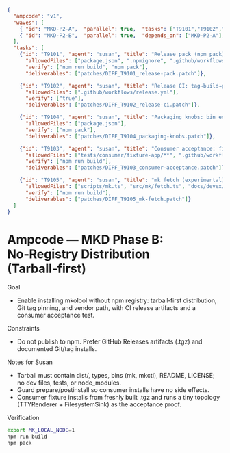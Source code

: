 ```json
{
  "ampcode": "v1",
  "waves": [
    { "id": "MKD-P2-A",  "parallel": true,  "tasks": ["T9101","T9102","T9104"] },
    { "id": "MKD-P2-B",  "parallel": true,  "depends_on": ["MKD-P2-A"], "tasks": ["T9103","T9105"] }
  ],
  "tasks": [
    {"id": "T9101", "agent": "susan", "title": "Release pack (npm pack) + minimal files set",
      "allowedFiles": ["package.json", ".npmignore", ".github/workflows/release.yml"],
      "verify": ["npm run build", "npm pack"],
      "deliverables": ["patches/DIFF_T9101_release-pack.patch"]},

    {"id": "T9102", "agent": "susan", "title": "Release CI: tag→build→pack→attach .tgz to GitHub Release",
      "allowedFiles": [".github/workflows/release.yml"],
      "verify": ["true"],
      "deliverables": ["patches/DIFF_T9102_release-ci.patch"]},

    {"id": "T9104", "agent": "susan", "title": "Packaging knobs: bin entries + postinstall/prepare guards",
      "allowedFiles": ["package.json"],
      "verify": ["npm pack"],
      "deliverables": ["patches/DIFF_T9104_packaging-knobs.patch"]},

    {"id": "T9103", "agent": "susan", "title": "Consumer acceptance: fixture app installs from local .tgz",
      "allowedFiles": ["tests/consumer/fixture-app/**", ".github/workflows/tests.yml", "scripts/test-consumer.ts"],
      "verify": ["npm run build"],
      "deliverables": ["patches/DIFF_T9103_consumer-acceptance.patch"]},

    {"id": "T9105", "agent": "susan", "title": "mk fetch (experimental): download and install release tarball by tag",
      "allowedFiles": ["scripts/mk.ts", "src/mk/fetch.ts", "docs/devex/packaging.md"],
      "verify": ["npm run build"],
      "deliverables": ["patches/DIFF_T9105_mk-fetch.patch"]}
  ]
}
```

# Ampcode — MKD Phase B: No‑Registry Distribution (Tarball‑first)

Goal
- Enable installing mkolbol without npm registry: tarball‑first distribution, Git tag pinning, and vendor path, with CI release artifacts and a consumer acceptance test.

Constraints
- Do not publish to npm. Prefer GitHub Releases artifacts (.tgz) and documented Git/tag installs.

Notes for Susan
- Tarball must contain dist/, types, bins (mk, mkctl), README, LICENSE; no dev files, tests, or node_modules.
- Guard prepare/postinstall so consumer installs have no side effects.
- Consumer fixture installs from freshly built .tgz and runs a tiny topology (TTYRenderer + FilesystemSink) as the acceptance proof.

Verification
```bash
export MK_LOCAL_NODE=1
npm run build
npm pack
```
